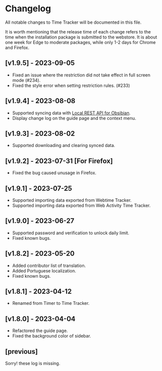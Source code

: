 # Changelog

All notable changes to Time Tracker will be documented in this file.

It is worth mentioning that the release time of each change refers to the time when the installation package is submitted to the webstore. It is about one week for Edge to moderate packages, while only 1-2 days for Chrome and Firefox.

## [v1.9.5] - 2023-09-05

- Fixed an issue where the restriction did not take effect in full screen mode (#234).
- Fixed the style error when setting restriction rules. (#233)

## [v1.9.4] - 2023-08-08

- Supported syncing data with [Local REST API for Obsibian](https://github.com/coddingtonbear/obsidian-local-rest-api).
- Display change log on the guide page and the context menu.

## [v1.9.3] - 2023-08-02

- Supported downloading and clearing synced data.

## [v1.9.2] - 2023-07-31 [For Firefox]

- Fixed the bug caused unusage in Firefox.

## [v1.9.1] - 2023-07-25

- Supported importing data exported from Webtime Tracker.
- Supported importing data exported from Web Activity Time Tracker.

## [v1.9.0] - 2023-06-27

- Supported password and verification to unlock daily limit.
- Fixed known bugs.

## [v1.8.2] - 2023-05-20

- Added contributor list of translation.
- Added Portuguese localization.
- Fixed known bugs.

## [v1.8.1] - 2023-04-12

- Renamed from Timer to Time Tracker.

## [v1.8.0] - 2023-04-04

- Refactored the guide page.
- Fixed the background color of sidebar.

## [previous] 

Sorry! these log is missing.
